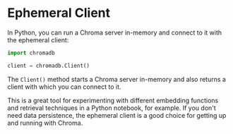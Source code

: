 # Ephemeral Client

In Python, you can run a Chroma server in-memory and connect to it with the ephemeral client:

```python
import chromadb

client = chromadb.Client()
```

The `Client()` method starts a Chroma server in-memory and also returns a client with which you can connect to it.

This is a great tool for experimenting with different embedding functions and retrieval techniques in a Python notebook, for example. If you don't need data persistence, the ephemeral client is a good choice for getting up and running with Chroma.